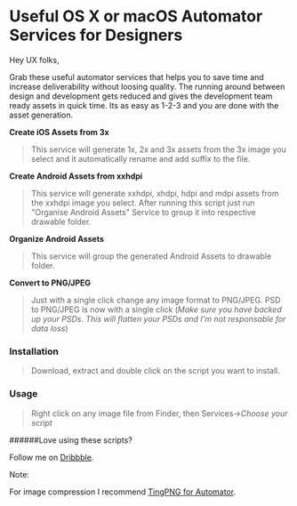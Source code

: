 # Useful OS X or macOS Automator Services for Designers

Hey UX folks, 

Grab these useful automator services that helps you to save time and increase deliverability without loosing quality.
The running around between design and development gets reduced and gives the development team ready assets in quick time.
Its as easy as 1-2-3 and you are done with the asset generation.


**Create iOS Assets from 3x**

>This service will generate 1x, 2x and 3x assets from the 3x image you select and it automatically rename and add suffix to the file.

**Create Android Assets from xxhdpi**

>This service will generate xxhdpi, xhdpi, hdpi and mdpi assets from the xxhdpi image you select. After running this script just run "Organise Android Assets" Service to group it into respective drawable folder.

**Organize Android Assets**

>This service will group the generated Android Assets to drawable folder.

**Convert to PNG/JPEG**

>Just with a single click change any image format to PNG/JPEG. 
>PSD to PNG/JPEG is now with a single click (_Make sure you have backed up your PSDs_. _This will flatten your PSDs and I'm not responsable for data loss_)

### Installation

>Download, extract and double click on the script you want to install.

### Usage

>Right click on any image file from Finder, then Services->_Choose your script_



######Love using these scripts?

Follow me on [Dribbble](https://dribbble.com/alensunny).

Note:

For image compression I recommend [TingPNG for Automator](https://github.com/utom/tinypng-for-automator).
